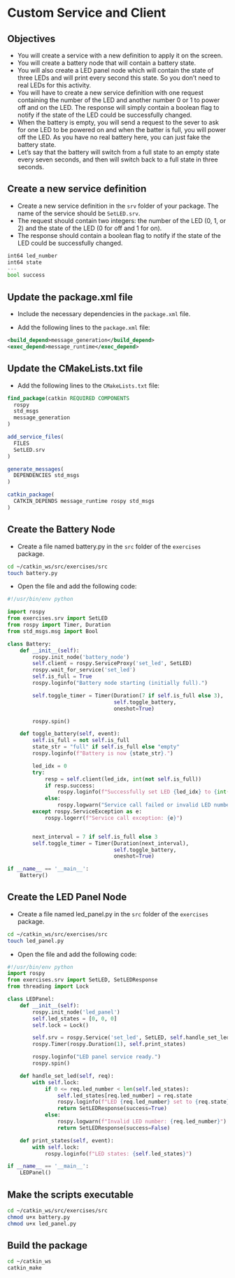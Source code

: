 # Custom Service and Client

## Objectives

- You will create a service with a new definition to apply it on the screen.
- You will create a battery node that will contain a battery state.
- You will also create a LED panel node which will contain the state of three LEDs and will print every second this state. So you don’t need to real LEDs for this activity.
- You will have to create a new service definition with one request containing the number of the LED and another number 0 or 1 to power off and on the LED. The response will simply contain a boolean flag to notify if the state of the LED could be successfully changed.
- When the battery is empty, you will send a request to the sever to ask for one LED to be powered on and when the batter is full, you will power off the LED. As you have no real battery here, you can just fake the battery state.
- Let’s say that the battery will switch from a full state to an empty state every seven seconds, and then will switch back to a full state in three seconds.

## Create a new service definition

- Create a new service definition in the `srv` folder of your package. The name of the service should be `SetLED.srv`.
- The request should contain two integers: the number of the LED (0, 1, or 2) and the state of the LED (0 for off and 1 for on).
- The response should contain a boolean flag to notify if the state of the LED could be successfully changed.

```python
int64 led_number
int64 state
---
bool success
```

## Update the package.xml file

- Include the necessary dependencies in the `package.xml` file.

- Add the following lines to the `package.xml` file:

```xml
<build_depend>message_generation</build_depend>
<exec_depend>message_runtime</exec_depend>
```

## Update the CMakeLists.txt file

- Add the following lines to the `CMakeLists.txt` file:

```cmake
find_package(catkin REQUIRED COMPONENTS
  rospy
  std_msgs
  message_generation
)

add_service_files(
  FILES
  SetLED.srv
)

generate_messages(
  DEPENDENCIES std_msgs
)

catkin_package(
  CATKIN_DEPENDS message_runtime rospy std_msgs
)
```

## Create the Battery Node

- Create a file named battery.py in the `src` folder of the `exercises` package.

```bash
cd ~/catkin_ws/src/exercises/src
touch battery.py
```

- Open the file and add the following code:

```python
#!/usr/bin/env python

import rospy
from exercises.srv import SetLED
from rospy import Timer, Duration
from std_msgs.msg import Bool

class Battery:
    def __init__(self):
        rospy.init_node('battery_node')
        self.client = rospy.ServiceProxy('set_led', SetLED)
        rospy.wait_for_service('set_led')
        self.is_full = True
        rospy.loginfo("Battery node starting (initially full).")

        self.toggle_timer = Timer(Duration(7 if self.is_full else 3),
                                  self.toggle_battery,
                                  oneshot=True)

        rospy.spin()

    def toggle_battery(self, event):
        self.is_full = not self.is_full
        state_str = "full" if self.is_full else "empty"
        rospy.loginfo(f"Battery is now {state_str}.")

        led_idx = 0
        try:
            resp = self.client(led_idx, int(not self.is_full))
            if resp.success:
                rospy.loginfo(f"Successfully set LED {led_idx} to {int(not self.is_full)}")
            else:
                rospy.logwarn("Service call failed or invalid LED number.")
        except rospy.ServiceException as e:
            rospy.logerr(f"Service call exception: {e}")


        next_interval = 7 if self.is_full else 3
        self.toggle_timer = Timer(Duration(next_interval),
                                  self.toggle_battery,
                                  oneshot=True)

if __name__ == '__main__':
    Battery()
```

## Create the LED Panel Node

- Create a file named led_panel.py in the `src` folder of the `exercises` package.

```bash
cd ~/catkin_ws/src/exercises/src
touch led_panel.py
```

- Open the file and add the following code:

```python
#!/usr/bin/env python
import rospy
from exercises.srv import SetLED, SetLEDResponse
from threading import Lock

class LEDPanel:
    def __init__(self):
        rospy.init_node('led_panel')
        self.led_states = [0, 0, 0]
        self.lock = Lock()

        self.srv = rospy.Service('set_led', SetLED, self.handle_set_led)
        rospy.Timer(rospy.Duration(1), self.print_states)

        rospy.loginfo("LED panel service ready.")
        rospy.spin()

    def handle_set_led(self, req):
        with self.lock:
            if 0 <= req.led_number < len(self.led_states):
                self.led_states[req.led_number] = req.state
                rospy.loginfo(f"LED {req.led_number} set to {req.state}")
                return SetLEDResponse(success=True)
            else:
                rospy.logwarn(f"Invalid LED number: {req.led_number}")
                return SetLEDResponse(success=False)

    def print_states(self, event):
        with self.lock:
            rospy.loginfo(f"LED states: {self.led_states}")

if __name__ == '__main__':
    LEDPanel()
```

## Make the scripts executable

```bash
cd ~/catkin_ws/src/exercises/src
chmod u+x battery.py
chmod u+x led_panel.py
```

## Build the package

```bash
cd ~/catkin_ws
catkin_make
```
